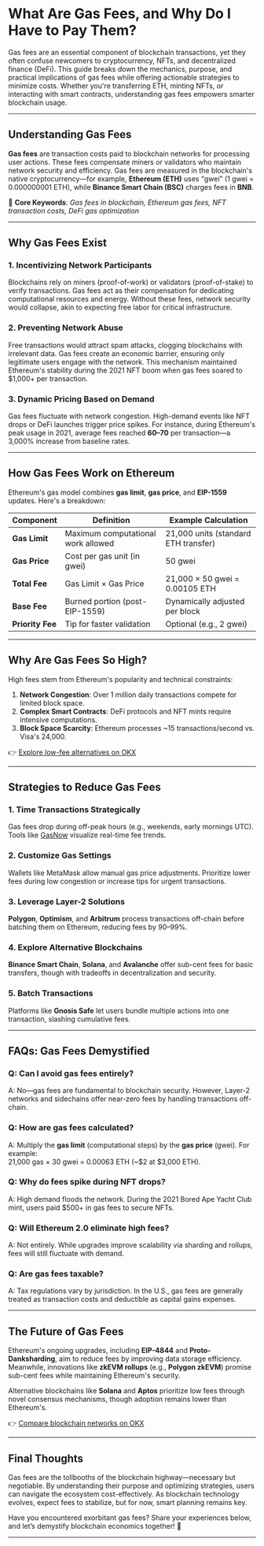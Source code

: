 # What Are Gas Fees, and Why Do I Have to Pay Them?

Gas fees are an essential component of blockchain transactions, yet they often confuse newcomers to cryptocurrency, NFTs, and decentralized finance (DeFi). This guide breaks down the mechanics, purpose, and practical implications of gas fees while offering actionable strategies to minimize costs. Whether you're transferring ETH, minting NFTs, or interacting with smart contracts, understanding gas fees empowers smarter blockchain usage.

---

## Understanding Gas Fees

**Gas fees** are transaction costs paid to blockchain networks for processing user actions. These fees compensate miners or validators who maintain network security and efficiency. Gas fees are measured in the blockchain's native cryptocurrency—for example, **Ethereum (ETH)** uses "gwei" (1 gwei = 0.000000001 ETH), while **Binance Smart Chain (BSC)** charges fees in **BNB**.

🔑 **Core Keywords**: *Gas fees in blockchain, Ethereum gas fees, NFT transaction costs, DeFi gas optimization*

---

## Why Gas Fees Exist

### 1. Incentivizing Network Participants  
Blockchains rely on miners (proof-of-work) or validators (proof-of-stake) to verify transactions. Gas fees act as their compensation for dedicating computational resources and energy. Without these fees, network security would collapse, akin to expecting free labor for critical infrastructure.

### 2. Preventing Network Abuse  
Free transactions would attract spam attacks, clogging blockchains with irrelevant data. Gas fees create an economic barrier, ensuring only legitimate users engage with the network. This mechanism maintained Ethereum's stability during the 2021 NFT boom when gas fees soared to $1,000+ per transaction.

### 3. Dynamic Pricing Based on Demand  
Gas fees fluctuate with network congestion. High-demand events like NFT drops or DeFi launches trigger price spikes. For instance, during Ethereum's peak usage in 2021, average fees reached **$60–$70** per transaction—a 3,000% increase from baseline rates.

---

## How Gas Fees Work on Ethereum

Ethereum's gas model combines **gas limit**, **gas price**, and **EIP-1559** updates. Here's a breakdown:

| Component        | Definition                                  | Example Calculation                |
|------------------|---------------------------------------------|------------------------------------|
| **Gas Limit**    | Maximum computational work allowed          | 21,000 units (standard ETH transfer) |
| **Gas Price**    | Cost per gas unit (in gwei)                 | 50 gwei                            |
| **Total Fee**    | Gas Limit × Gas Price                       | 21,000 × 50 gwei = 0.00105 ETH     |
| **Base Fee**     | Burned portion (post-EIP-1559)              | Dynamically adjusted per block     |
| **Priority Fee** | Tip for faster validation                   | Optional (e.g., 2 gwei)            |

---

## Why Are Gas Fees So High?

High fees stem from Ethereum's popularity and technical constraints:

1. **Network Congestion**: Over 1 million daily transactions compete for limited block space.
2. **Complex Smart Contracts**: DeFi protocols and NFT mints require intensive computations.
3. **Block Space Scarcity**: Ethereum processes ~15 transactions/second vs. Visa's 24,000.

👉 [Explore low-fee alternatives on OKX](https://bit.ly/okx-bonus)

---

## Strategies to Reduce Gas Fees

### 1. Time Transactions Strategically  
Gas fees drop during off-peak hours (e.g., weekends, early mornings UTC). Tools like [GasNow](https://www.gasnow.org/) visualize real-time fee trends.

### 2. Customize Gas Settings  
Wallets like MetaMask allow manual gas price adjustments. Prioritize lower fees during low congestion or increase tips for urgent transactions.

### 3. Leverage Layer-2 Solutions  
**Polygon**, **Optimism**, and **Arbitrum** process transactions off-chain before batching them on Ethereum, reducing fees by 90–99%.

### 4. Explore Alternative Blockchains  
**Binance Smart Chain**, **Solana**, and **Avalanche** offer sub-cent fees for basic transfers, though with tradeoffs in decentralization and security.

### 5. Batch Transactions  
Platforms like **Gnosis Safe** let users bundle multiple actions into one transaction, slashing cumulative fees.

---

## FAQs: Gas Fees Demystified

### Q: Can I avoid gas fees entirely?  
A: No—gas fees are fundamental to blockchain security. However, Layer-2 networks and sidechains offer near-zero fees by handling transactions off-chain.

### Q: How are gas fees calculated?  
A: Multiply the **gas limit** (computational steps) by the **gas price** (gwei). For example:  
21,000 gas × 30 gwei = 0.00063 ETH (~$2 at $3,000 ETH).

### Q: Why do fees spike during NFT drops?  
A: High demand floods the network. During the 2021 Bored Ape Yacht Club mint, users paid $500+ in gas fees to secure NFTs.

### Q: Will Ethereum 2.0 eliminate high fees?  
A: Not entirely. While upgrades improve scalability via sharding and rollups, fees will still fluctuate with demand.

### Q: Are gas fees taxable?  
A: Tax regulations vary by jurisdiction. In the U.S., gas fees are generally treated as transaction costs and deductible as capital gains expenses.

---

## The Future of Gas Fees

Ethereum's ongoing upgrades, including **EIP-4844** and **Proto-Danksharding**, aim to reduce fees by improving data storage efficiency. Meanwhile, innovations like **zkEVM rollups** (e.g., **Polygon zkEVM**) promise sub-cent fees while maintaining Ethereum's security.

Alternative blockchains like **Solana** and **Aptos** prioritize low fees through novel consensus mechanisms, though adoption remains lower than Ethereum's.

👉 [Compare blockchain networks on OKX](https://bit.ly/okx-bonus)

---

## Final Thoughts

Gas fees are the tollbooths of the blockchain highway—necessary but negotiable. By understanding their purpose and optimizing strategies, users can navigate the ecosystem cost-effectively. As blockchain technology evolves, expect fees to stabilize, but for now, smart planning remains key.

Have you encountered exorbitant gas fees? Share your experiences below, and let’s demystify blockchain economics together! 🤑

---
